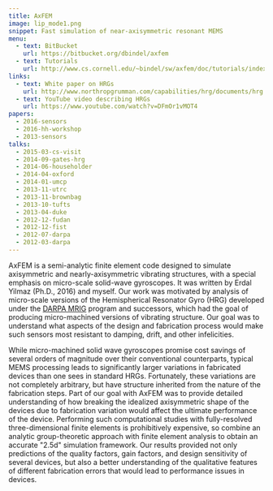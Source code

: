 ```yaml
---
title: AxFEM
image: lip_mode1.png
snippet: Fast simulation of near-axisymmetric resonant MEMS
menu:
  - text: BitBucket
    url: https://bitbucket.org/dbindel/axfem
  - text: Tutorials
    url: http://www.cs.cornell.edu/~bindel/sw/axfem/doc/tutorials/index.html
links:
  - text: White paper on HRGs
    url: http://www.northropgrumman.com/capabilities/hrg/documents/hrg.pdf
  - text: YouTube video describing HRGs
    url: https://www.youtube.com/watch?v=DFmOr1vMOT4
papers:
  - 2016-sensors
  - 2016-hh-workshop
  - 2013-sensors
talks:
  - 2015-03-cs-visit
  - 2014-09-gates-hrg
  - 2014-06-householder
  - 2014-04-oxford
  - 2014-01-umcp
  - 2013-11-utrc
  - 2013-11-brownbag
  - 2013-10-tufts
  - 2013-04-duke
  - 2012-12-fudan
  - 2012-12-fist
  - 2012-07-darpa
  - 2012-03-darpa
---
```


AxFEM is a semi-analytic finite element code designed to simulate
axisymmetric and nearly-axisymmetric vibrating structures, with a
special emphasis on micro-scale solid-wave gyroscopes.  It was written
by Erdal Yilmaz (Ph.D., 2016) and myself.  Our work was motivated by
analysis of micro-scale versions of the Hemispherical Resonator Gyro
(HRG) developed under the [DARPA MRIG][mrig] program and successors,
which had the goal of producing micro-machined versions of vibrating
structure.  Our goal was to understand what aspects of the design and
fabrication process would make such sensors most resistant to damping,
drift, and other infelicities.

While micro-machined solid wave gyroscopes promise cost savings of
several orders of magnitude over their conventional counterparts,
typical MEMS processing leads to significantly larger variations in
fabricated devices than one sees in standard HRGs.  Fortunately, these
variations are not completely arbitrary, but have structure inherited
from the nature of the fabrication steps.  Part of our goal with AxFEM
was to provide detailed understanding of how breaking the idealized
axisymmetric shape of the devices due to fabrication variation would
affect the ultimate performance of the device. Performing such
computational studies with fully-resolved three-dimensional finite
elements is prohibitively expensive, so combine an analytic
group-theoretic approach with finite element analysis to obtain an
accurate "2.5d" simulation framework.  Our results provided not only
predictions of the quality factors, gain factors, and design sensitivity
of several devices, but also a better understanding of the qualitative
features of different fabrication errors that would lead to performance
issues in devices.

[mrig]: http://www.darpa.mil/program/micro-technology-for-positioning-navigation-and-timing
